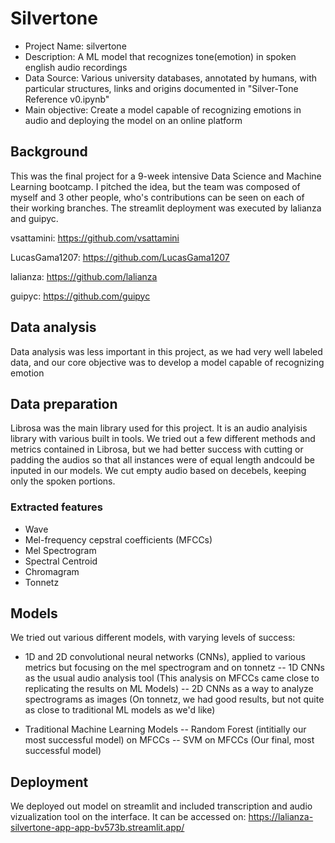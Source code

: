 # Silvertone

- Project Name: silvertone
- Description: A ML model that recognizes tone(emotion) in spoken english audio recordings
- Data Source: Various university databases, annotated by humans, with particular structures, links and origins documented in "Silver-Tone Reference v0.ipynb"
- Main objective: Create a model capable of recognizing emotions in audio and deploying the model on an online platform

## Background
This was the final project for a 9-week intensive Data Science and Machine Learning bootcamp. I pitched the idea, but the team was composed of myself and 3 other people, who's contributions can be seen on each of their working branches. The streamlit deployment was executed by lalianza and guipyc.

vsattamini: https://github.com/vsattamini

LucasGama1207: https://github.com/LucasGama1207

lalianza: https://github.com/lalianza

guipyc: https://github.com/guipyc


## Data analysis

Data analysis was less important in this project, as we had very well labeled data, and our core objective was to develop a model capable of recognizing emotion

## Data preparation

Librosa was the main library used for this project. It is an audio analyisis library with various built in tools. We tried out a few different methods and metrics contained in Librosa, but we had better success with cutting or padding the audios so that all instances were of equal length andcould be inputed in our models. We cut empty audio based on decebels, keeping only the spoken portions.

### Extracted features

- Wave
- Mel-frequency cepstral coefficients (MFCCs)
- Mel Spectrogram
- Spectral Centroid
- Chromagram
- Tonnetz

## Models

We tried out various different models, with varying levels of success:

- 1D and 2D convolutional neural networks (CNNs), applied to various metrics but focusing on the mel spectrogram and on tonnetz
-- 1D CNNs as the usual audio analysis tool (This analysis on MFCCs came close to replicating the results on ML Models)
-- 2D CNNs as a way to analyze spectrograms as images (On tonnetz, we had good results, but not quite as close to traditional ML models as we'd like)

- Traditional Machine Learning Models
-- Random Forest (intitially our most successful model) on MFCCs
-- SVM on MFCCs (Our final, most successful model)


## Deployment

We deployed out model on streamlit and included transcription and audio vizualization tool on the interface. It can be accessed on: https://lalianza-silvertone-app-app-bv573b.streamlit.app/

